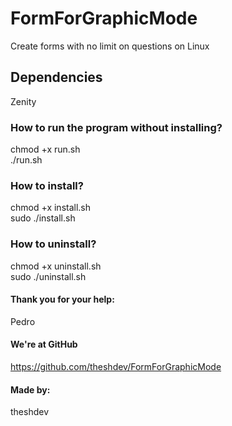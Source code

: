 # FormForGraphicMode
Create forms with no limit on questions on Linux

## Dependencies
Zenity

### How to run the program without installing?
<p>
chmod +x run.sh <br />
./run.sh
</p>

### How to install?
<p>
chmod +x install.sh <br />
sudo ./install.sh
</p>

### How to uninstall?
<p>
chmod +x uninstall.sh <br />
sudo ./uninstall.sh 
</p>

#### Thank you for your help:
Pedro

#### We're at GitHub
https://github.com/theshdev/FormForGraphicMode

#### Made by:
theshdev
